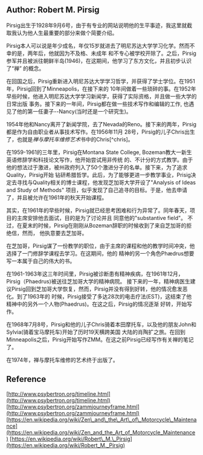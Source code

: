 ## Author: Robert M. Pirsig

Pirsig出生于1928年9月6号，由于有专业的网站说明他的生平事迹，我这里就截取我认为他人生最重要的部分来做个简要介绍。

Pirsig本人可以说是年少成名，年仅15岁就进去了明尼苏达大学学习化学。然而不幸的是，两年后，他就因为不及格、未成年
和不专心被学校开除了。之后，Pirsig参军并且被派往朝鲜半岛(1946)，在这期间，他学习了东方文化，并且初步认识了“禅”
的概念。

在回国之后，Pirsig重新进入明尼苏达大学学习哲学，并获得了学士学位。在1951年，Pirsig回到了Minneapolis，在接下来的
10年间做着一些琐碎的事。在1952年早些时候，他进入明尼苏达大学学习新闻学，获得了实际资格，并且做一些大学的日常出版
事务。接下来的一年间，Pirsig都在做一些技术写作和编辑的工作, 也遇见了他的第一任妻子--Nancy(当时还是一个研究生)。

1954年他和Nancy离开了新闻学院，去了Nevada的Reno。接下来的两年，Pirsig都是作为自由职业者从事技术写作。在1956年11月
28号，Pirsig的儿子Chris出生了，也就是*禅与摩托车维修艺术*书中的Chris[^chris]。

在1959-1961的三年里，Pirsig在Montana State College, Bozeman教大一新生英语修辞学和科技论文写作，他开始尝试用非传统
的、不计分的方式教学。由于他的想法过于激进，被州政府列入了50个激进分子的名单。接下来，为了追求Quality，Pirsig开始
钻研希腊哲学。此后，为了能够更进一步教学事业，Prisig决定去寻找与Quality相关的博士课程，他发现芝加哥大学开设了"Analysis
of Ideas and Study of Methods" 项目，似乎发现了自己追寻的目标。于是，他去申请了，并且被允许在1961年的秋天开始课程。

其实，在1961年的早些时候，Pirsig就已经思考困难和行为异常了。同年春天，项目的主席安排他去面试，目的是为了讨论并且
同意他的"substantive field"。 不过，在夏末的时候，Pirsig在刚刚从Bozeman辞职的时候收到了来自芝加哥的拒绝信，然而，
他执意要去芝加哥。

在芝加哥，Pirsig谋了一份教学的职位，由于主席的课程和他的教学时间冲突，他选择了一门修辞学课程去学习。在这期间，他的
精神的另一个角色Phædrus想要写一本属于自己的伟大的书。

在1961-1963年这三年时间里，Pirsig被诊断患有精神疾病，在1961年12月，Pirsig（Phaedrus)被送往芝加哥大学的精神病院。
接下来的一年，精神病医生建议Pirsig回到芝加哥大学恢复，然而，Pirsig并没有得到好转，他的情况愈发恶化。到了1963年的
时候，Pirsig接受了多达28次的电击疗法(EST)，这结束了他精神中的另外一个人物(Phaedrus)。在这之后，Pirsig的情况逐渐
好转，开始写作。

在1968年7月8号，Pirsig和他的儿子Chris骑着本田摩托车，以及他的朋友John和Sylvia(骑着宝马摩托车)开始了历时19天横跨美国
大陆的肖陶扩之旅。在回到Minneapolis之后，Pirsig开始写作ZMM。在这之前Pirsig已经写作有关禅的笔记了。

在1974年，禅与摩托车维修的艺术终于出版了。


## Reference

[http://www.psybertron.org/timeline.html](http://www.psybertron.org/timeline.html)
[http://www.psybertron.org/zammjourneyframe.html](http://www.psybertron.org/zammjourneyframe.html)
[https://en.wikipedia.org/wiki/Zen\_and\_the\_Art\_of\_Motorcycle\_Maintenance](https://en.wikipedia.org/wiki/Zen_and_the_Art_of_Motorcycle_Maintenance)
[https://en.wikipedia.org/wiki/Robert\_M.\_Pirsig](https://en.wikipedia.org/wiki/Robert_M._Pirsig)

[^chirs]: 在1979年时，Chris在一场抢劫案中被刺死，而他被刺死的地方正好是San Francisco Zen Center。此时，Pirsig的第二任
妻子已经怀孕，Pirsig决定留下这个孩子，作为Chris生命的延续。
